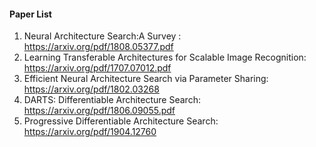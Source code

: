#### Paper List
1. Neural Architecture Search:A Survey : https://arxiv.org/pdf/1808.05377.pdf
2. Learning Transferable Architectures for Scalable Image Recognition: https://arxiv.org/pdf/1707.07012.pdf
3. Efficient Neural Architecture Search via Parameter Sharing: https://arxiv.org/pdf/1802.03268
4. DARTS: Differentiable Architecture Search: https://arxiv.org/pdf/1806.09055.pdf
5. Progressive Differentiable Architecture Search: https://arxiv.org/pdf/1904.12760
